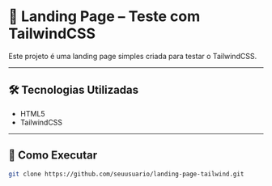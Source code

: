# 🎨 Landing Page – Teste com TailwindCSS  

Este projeto é uma landing page simples criada para testar o TailwindCSS.  

---

## 🛠️ Tecnologias Utilizadas  

- HTML5  
- TailwindCSS  

---

## 🚀 Como Executar  

```bash
git clone https://github.com/seuusuario/landing-page-tailwind.git
